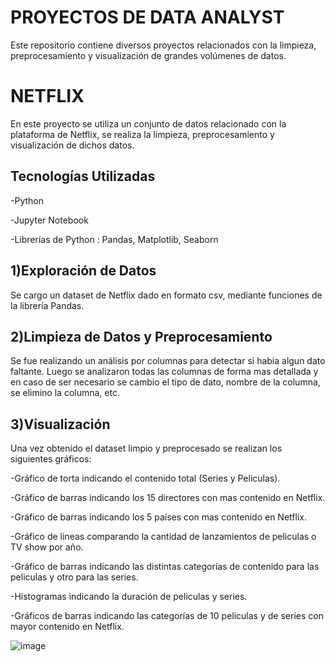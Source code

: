 # PROYECTOS DE DATA ANALYST
Este repositorio contiene diversos proyectos relacionados con la limpieza, preprocesamiento y visualización de grandes volúmenes de datos.

# NETFLIX
En este proyecto se utiliza un conjunto de datos relacionado con la plataforma de Netflix, se realiza la limpieza, preprocesamiento y visualización de dichos datos.

## Tecnologías Utilizadas
-Python

-Jupyter Notebook

-Librerías de Python : Pandas, Matplotlib, Seaborn

## 1)Exploración de Datos
Se cargo un dataset de Netflix dado en formato csv, mediante funciones de la librería Pandas.

## 2)Limpieza de Datos y Preprocesamiento
Se fue realizando un análisis por columnas para detectar si habia algun dato faltante. Luego se analizaron todas las columnas de forma mas detallada y en caso de ser necesario se cambio el tipo de dato, nombre de la columna, se elimino la columna, etc.

## 3)Visualización
Una vez obtenido el dataset limpio y preprocesado se realizan los siguientes gráficos:

-Gráfico de torta indicando el contenido total (Series y Peliculas).

-Gráfico de barras indicando los 15 directores con mas contenido en Netflix.

-Gráfico de barras indicando los 5 países con mas contenido en Netflix.

-Gráfico de lineas comparando la cantidad de lanzamientos de peliculas o TV show por año.

-Gráfico de barras indicando las distintas categorías de contenido para las peliculas y otro para las series.

-Histogramas indicando la duración de peliculas y series.

-Gráficos de barras indicando las categorías de 10 peliculas y de series con mayor contenido en Netflix.

![image](https://github.com/user-attachments/assets/7b93373e-bd19-4402-9326-c0f5b8a142b3)

